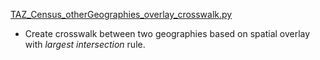 [TAZ_Census_otherGeographies_overlay_crosswalk.py](TAZ_Census_otherGeographies_overlay_crosswalk.py)
* Create crosswalk between two geographies based on spatial overlay with *largest intersection* rule. 
